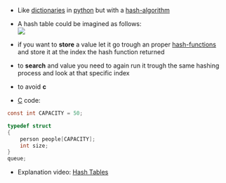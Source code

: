 - Like [dictionaries](computer-science/docs/python/dictionaries.md) in [python](contents-python.md) but with a [hash-algorithm](hash-functions.md) 

- A hash table could be imagined as follows:  
![](hash-table-basic.png)

- if you want to **store** a value let it go trough an proper [hash-functions](hash-functions.md) and store it at the index the hash function returned
- to **search** and value you need to again run it trough the same hashing process and look at that specific index

- to avoid **c** 

- [C](contents-c.md) code:

```c
const int CAPACITY = 50;

typedef struct
{
    person people[CAPACITY];
    int size;
}
queue;
```


- Explanation video: [Hash Tables](https://cs50.harvard.edu/x/2025/shorts/hash_tables/)